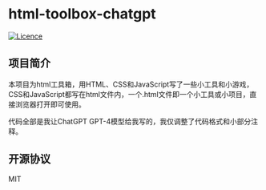 # html-toolbox-chatgpt

[![Licence](https://img.shields.io/github/license/zyckk4/html-toolbox-chatgpt)](https://github.com/zyckk4/html-toolbox-chatgpt/blob/main/LICENSE)

## 项目简介

本项目为html工具箱，用HTML、CSS和JavaScript写了一些小工具和小游戏，CSS和JavaScript都写在html文件内，一个.html文件即一个小工具或小项目，直接浏览器打开即可使用。

代码全部是我让ChatGPT GPT-4模型给我写的，我仅调整了代码格式和小部分注释。

## 开源协议

MIT